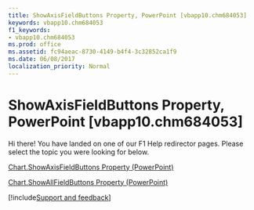 ```yaml
---
title: ShowAxisFieldButtons Property, PowerPoint [vbapp10.chm684053]
keywords: vbapp10.chm684053
f1_keywords:
- vbapp10.chm684053
ms.prod: office
ms.assetid: fc94aeac-8730-4149-b4f4-3c32852ca1f9
ms.date: 06/08/2017
localization_priority: Normal
---
```



# ShowAxisFieldButtons Property, PowerPoint [vbapp10.chm684053]

Hi there! You have landed on one of our F1 Help redirector pages. Please select the topic you were looking for below.

[Chart.ShowAxisFieldButtons Property (PowerPoint)](http://msdn.microsoft.com/library/35c5f51c-fe2c-3448-d07d-327289d66a49%28Office.15%29.aspx)

[Chart.ShowAllFieldButtons Property (PowerPoint)](http://msdn.microsoft.com/library/50aa8c68-a91b-301f-a553-46353feb4d16%28Office.15%29.aspx)

[!include[Support and feedback](~/includes/feedback-boilerplate.md)]